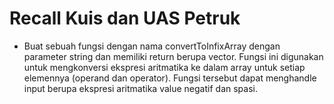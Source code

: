 # Recall Kuis dan UAS Petruk

- Buat sebuah fungsi dengan nama convertToInfixArray dengan parameter string dan memiliki return berupa vector<string>. Fungsi ini digunakan untuk mengkonversi ekspresi aritmatika ke dalam array untuk setiap elemennya (operand dan operator). Fungsi tersebut dapat menghandle input berupa ekspresi aritmatika value negatif dan spasi.
